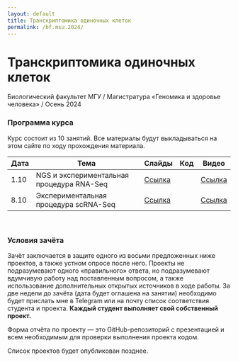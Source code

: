 ```yaml
---
layout: default
title: Транскриптомика одиночных клеток
permalink: /bf.msu.2024/
---
```

# **Транскриптомика одиночных клеток**
Биологический факультет МГУ / Магистратура «Геномика и здоровье человека» / Осень 2024

### Программа курса
Курс состоит из 10 занятий. Все материалы будут выкладываться на этом сайте по ходу прохождения материала.

|Дата|Тема|Слайды|Код|Видео|
|-|-|-|-|-|
|1.10|NGS и экспериментальная процедура RNA-Seq|[Ссылка](https://docs.google.com/presentation/d/1BqxeN5guo2LtBXgBzQ19sVrDjcDfidU2qYjzsYBVrT4/edit?usp=sharing)||[Ссылка](https://youtu.be/LoTAXsJEJEs)|
|8.10|Экспериментальная процедура scRNA-Seq|[Ссылка](https://docs.google.com/presentation/d/1Ik5GsxAgIIw4g1dlbuBshhp2OgmuLYdCUbA0p9iO88M/edit?usp=sharing)||[Ссылка](https://youtu.be/fVz7Ln9NKcg)|

<br>

### Условия зачёта
Зачёт заключается в защите одного из восьми предложенных ниже проектов, а также устном опросе после него.
Проекты не подразумевают одного «правильного» ответа, но подразумевают вдумчивую работу над поставленным вопросом,
а также использование дополнительных открытых источников в ходе работы. За две недели до зачёта (дата будет оглашена на занятии)
необходимо будет прислать мне в Telegram или на почту список соответствия студента и проекта. **Каждый студент выполняет свой собственный проект.**

Форма отчёта по проекту — это GitHub-репозиторий с презентацией и всем необходимым для проверки выполнения проекта кодом.

Список проектов будет опубликован позднее.
